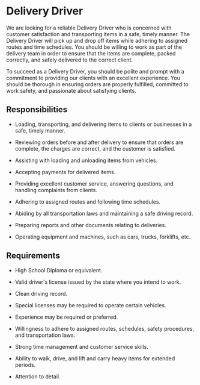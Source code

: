 # Delivery Driver

We are looking for a reliable Delivery Driver who is concerned with customer satisfaction and transporting items in a safe, timely manner. The Delivery Driver will pick up and drop off items while adhering to assigned routes and time schedules. You should be willing to work as part of the delivery team in order to ensure that the items are complete, packed correctly, and safely delivered to the correct client.

To succeed as a Delivery Driver, you should be polite and prompt with a commitment to providing our clients with an excellent experience. You should be thorough in ensuring orders are properly fulfilled, committed to work safety, and passionate about satisfying clients.

## Responsibilities

* Loading, transporting, and delivering items to clients or businesses in a safe, timely manner.

* Reviewing orders before and after delivery to ensure that orders are complete, the charges are correct, and the customer is satisfied.

* Assisting with loading and unloading items from vehicles.

* Accepting payments for delivered items.

* Providing excellent customer service, answering questions, and handling complaints from clients.

* Adhering to assigned routes and following time schedules.

* Abiding by all transportation laws and maintaining a safe driving record.

* Preparing reports and other documents relating to deliveries.

* Operating equipment and machines, such as cars, trucks, forklifts, etc.

## Requirements

* High School Diploma or equivalent.

* Valid driver's license issued by the state where you intend to work.

* Clean driving record.

* Special licenses may be required to operate certain vehicles.

* Experience may be required or preferred.

* Willingness to adhere to assigned routes, schedules, safety procedures, and transportation laws.

* Strong time management and customer service skills.

* Ability to walk, drive, and lift and carry heavy items for extended periods.

* Attention to detail.

